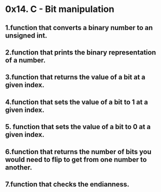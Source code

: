 # 0x14. C - Bit manipulation
## 1.function that converts a binary number to an unsigned int.
## 2.function that prints the binary representation of a number.
## 3.function that returns the value of a bit at a given index.
## 4.function that sets the value of a bit to 1 at a given index.
## 5. function that sets the value of a bit to 0 at a given index.
## 6.function that returns the number of bits you would need to flip to get from one number to another.
## 7.function that checks the endianness.
